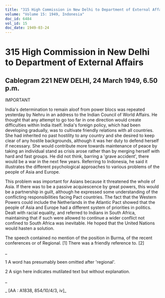 ```yaml
---
title: "315 High Commission in New Delhi to Department of External Affairs"
volume: "Volume 15: 1949, Indonesia"
doc_id: 6484
vol_id: 15
doc_date: 1949-03-24
---
```


# 315 High Commission in New Delhi to Department of External Affairs

## Cablegram 221 NEW DELHI, 24 March 1949, 6.50 p.m.

IMPORTANT

India's determination to remain aloof from power blocs was repeated yesterday by Nehru in an address to the Indian Council of World Affairs. He thought that any attempt to go too far in one direction would create difficulties within India itself. India's foreign policy, which had been developing gradually, was to cultivate friendly relations with all countries. She had inherited no past hostility to any country and she desired to keep clear of any hostile backgrounds, although it was her duty to defend herself if necessary. She would contribute more towards maintenance of peace by taking an individual stand as crisis arose rather than by merging herself with hard and fast groups. He did not think, barring a 'grave accident', there would be a war in the next few years. Referring to Indonesia, he said it illustrates the different psychological approaches to various problems of the people of Asia and Europe.

This problem was important for Asians because it threatened the whole of Asia. If there was to be a passive acquiescence by great powers, this would be a partnership in guilt, although he expressed some understanding of the conflicting responsibilities facing Pact countries. The fact that the Western Powers could include the Netherlands in the Atlantic Pact showed that the people of Asia and Europe had a different system of priorities in politics. Dealt with racial equality, and referred to Indians in South Africa, maintaining that if such were allowed to continue a wider conflict not confined to South Africa was inevitable. He hoped that the United Nations would hasten a solution.

The speech contained no mention of the position in Burma, of the recent conferences or of Regional. [1] There was a friendly reference to. [2]

_

1 A word has presumably been omitted after 'regional'.

2 A sign here indicates mutilated text but without explanation.

_

_ [AA : A1838, 854/10/4/3, iv]_
